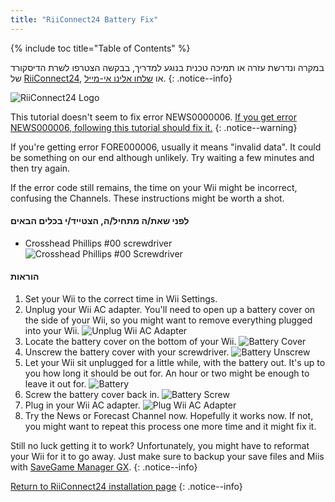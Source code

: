 ```yaml
---
title: "RiiConnect24 Battery Fix"
---
```


{% include toc title="Table of Contents" %}

במקרה ונדרשת עזרה או תמיכה טכנית בנוגע למדריך, בבקשה הצטרפו לשרת הדיסקורד של [ RiiConnect24](https://discord.gg/b4Y7jfD), או [שלחו אלינו אי-מייל](mailto:support@riiconnect24.net).
{: .notice--info}

![RiiConnect24 Logo](/images/WiiRC24Logo.jpg)

This tutorial doesn't seem to fix error NEWS0000006. [If you get error NEWS000006, following this tutorial should fix it.](news000006)
{: .notice--warning}

If you're getting error FORE000006, usually it means "invalid data". It could be something on our end although unlikely. Try waiting a few minutes and then try again.

If the error code still remains, the time on your Wii might be incorrect, confusing the Channels. These instructions might be worth a shot.

#### לפני שאת/ה מתחיל/ה, הצטייד/י בכלים הבאים

* Crosshead Phillips #00 screwdriver ![Crosshead Phillips #00 Screwdriver](/images/RiiConnect24/clock/screwdriver.jpg)

#### הוראות

1. Set your Wii to the correct time in Wii Settings.
2. Unplug your Wii AC adapter. You'll need to open up a battery cover on the side of your Wii, so you might want to remove everything plugged into your Wii. ![Unplug Wii AC Adapter](/images/RiiConnect24/clock/unplug.jpg)
3. Locate the battery cover on the bottom of your Wii. ![Battery Cover](/images/RiiConnect24/clock/batterycover.jpg)
4. Unscrew the battery cover with your screwdriver. ![Battery Unscrew](http://i.imgur.com/VRRAiSk.gif)
5. Let your Wii sit unplugged for a little while, with the battery out. It's up to you how long it should be out for. An hour or two might be enough to leave it out for. ![Battery](/images/RiiConnect24/clock/battery.jpg)
6. Screw the battery cover back in. ![Battery Screw](http://i.imgur.com/8MEy5Jo.gif)
7. Plug in your Wii AC adapter. ![Plug Wii AC Adapter](/images/RiiConnect24/clock/plug.jpg)
8. Try the News or Forecast Channel now. Hopefully it works now. If not, you might want to repeat this process one more time and it might fix it.

Still no luck getting it to work? Unfortunately, you might have to reformat your Wii for it to go away. Just make sure to backup your save files and Miis with [SaveGame Manager GX](https://sourceforge.net/projects/savegame-manager-gx/files/HBC_SetUp_R127.zip/download).
{: .notice--info}

[Return to RiiConnect24 installation page](riiconnect24)
{: .notice--info}
